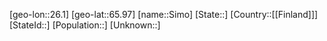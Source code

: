 ﻿---
location: [65.97,26.1]
mapzoom: [7,12] 
mapmarker: city 
type: City
tags:
- geo/City


SpocWebEntityId: 34278
isDeleted: false
confidential: public

---
[geo-lon::26.1]
[geo-lat::65.97]
[name::Simo]
[State::]
[Country::[[Finland]]]
[StateId::]
[Population::]
[Unknown::]

